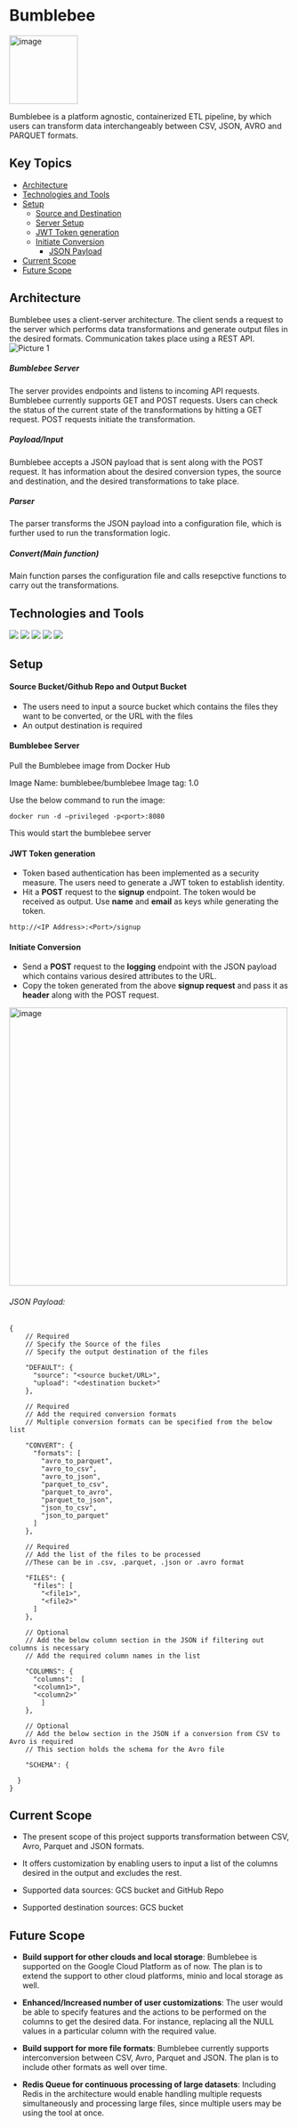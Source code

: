 # Bumblebee
<img width="123" alt="image" src="https://user-images.githubusercontent.com/31576619/178139662-55457e42-f54e-4976-ba1e-0a1faac7a932.png">

Bumblebee is a platform agnostic, containerized ETL pipeline, by which users can transform data interchangeably between CSV, JSON, AVRO and PARQUET formats.

## Key Topics
* [Architecture](#architecture)
* [Technologies and Tools](#technologies-and-tools)
* [Setup](#setup)
   * [Source and Destination](#source-bucketgithub-repo-and-output-bucket)
   * [Server Setup](#bumblebee-server-1)
   * [JWT Token generation](#jwt-token-generation)
   * [Initiate Conversion](#initiate-conversion)
      * [JSON Payload](#json-payload)    
* [Current Scope](#current-scope)
* [Future Scope](#future-scope)

## Architecture
Bumblebee uses a client-server architecture. The client sends a request to the server which performs data transformations and generate output files in the desired formats. 
Communication takes place using a REST API. 
![Picture 1](https://user-images.githubusercontent.com/31576619/178139965-a9eaf0e2-531c-4960-986d-e40a7c454e38.jpg)


##### Bumblebee Server
The server provides endpoints and listens to incoming API requests. Bumblebee currently supports GET and POST requests. 
Users can check the status of the current state of the transformations by hitting a GET request. POST requests initiate the transformation.
 
##### Payload/Input
Bumblebee accepts a JSON payload that is sent along with the POST request. It has information about the desired conversion types, the source and destination, and the desired transformations to take place.
 
##### Parser
The parser transforms the JSON payload into a configuration file, which is further used to run the transformation logic. 
 
##### Convert(Main function)
Main function parses the configuration file and calls resepctive functions to carry out the transformations. 

## Technologies and Tools

![](https://img.shields.io/badge/Code-Python-informational?style=flat&logo=Python&logoColor=white&color=2bbc8a) ![](https://img.shields.io/badge/Tools-Docker-informational?style=flat&logo=Docker&logoColor=white&color=2bbc8a) ![](https://img.shields.io/badge/Code-Flask-informational?style=flat&logo=Flask&logoColor=white&color=2bbc8a) ![](https://img.shields.io/badge/Tools-Postman-informational?style=flat&logo=Postman&logoColor=white&color=2bbc8a) ![](https://img.shields.io/badge/Cloud-GCP-informational?style=flat&logo=Google-cloud&logoColor=white&color=2bbc8a)

## Setup
#### Source Bucket/Github Repo and Output Bucket
* The users need to input a source bucket which contains the files they want to be converted, or the URL with the files
* An output destination is required

#### Bumblebee Server

Pull the Bumblebee image from Docker Hub

Image Name: bumblebee/bumblebee
Image tag: 1.0

Use the below command to run the image:
```
docker run -d –privileged -p<port>:8080 
```
This would start the bumblebee server

#### JWT Token generation

* Token based authentication has been implemented as a security measure. The users need to generate a JWT token to establish identity.
* Hit a **POST** request to the **signup** endpoint. The token would be received as output. Use **name** and **email** as keys while generating the token.
```
http://<IP Address>:<Port>/signup
```
#### Initiate Conversion

* Send a **POST** request to the **logging** endpoint with the JSON payload which contains various desired attributes to the URL. 
* Copy the token generated from the above **signup request** and pass it as **header** along with the POST request.
<img width="500" alt="image" src="https://user-images.githubusercontent.com/31576619/178191157-5e3334e4-235a-44e9-a231-3f00cc091edc.png">

###### JSON Payload:
```
{
    // Required 
    // Specify the Source of the files
    // Specify the output destination of the files

    "DEFAULT": {
      "source": "<source bucket/URL>",
      "upload": "<destination bucket>"
    },

    // Required
    // Add the required conversion formats 
    // Multiple conversion formats can be specified from the below list

    "CONVERT": {
      "formats": [
        "avro_to_parquet",
        "avro_to_csv",
        "avro_to_json",
        "parquet_to_csv",
        "parquet_to_avro",
        "parquet_to_json",
        "json_to_csv",
        "json_to_parquet"
      ]
    },

    // Required
    // Add the list of the files to be processed
    //These can be in .csv, .parquet, .json or .avro format

    "FILES": {
      "files": [
        "<file1>",
        "<file2>"
      ]
    },

    // Optional
    // Add the below column section in the JSON if filtering out columns is necessary
    // Add the required column names in the list

    "COLUMNS": {
      "columns":  [
      "<column1>",
      "<column2>"
        ]
    },

    // Optional
    // Add the below section in the JSON if a conversion from CSV to Avro is required
    // This section holds the schema for the Avro file

    "SCHEMA": {
    
  }
}
```
## Current Scope

* The present scope of this project supports transformation between CSV, Avro, Parquet and JSON formats.

* It offers customization by enabling users to input a list of the columns desired in the output and excludes the rest.

* Supported data sources: GCS bucket and GitHub Repo

* Supported destination sources: GCS bucket

## Future Scope

* **Build support for other clouds and local storage**: Bumblebee is supported on the Google Cloud Platform as of now. The plan is to extend the support to other cloud platforms, minio and local storage as well.

* **Enhanced/Increased number of user customizations**: The user would be able to specify features and the actions to be performed on the columns to get the desired data. For instance, replacing all the NULL values in a particular column with the required value.

* **Build support for more file formats**: Bumblebee currently supports interconversion between CSV, Avro, Parquet and JSON. The plan is to include other formats as well over time.

* **Redis Queue for continuous processing of large datasets**: Including Redis in the architecture would enable handling multiple requests simultaneously and processing large files, since multiple users may be using the tool at once.


















